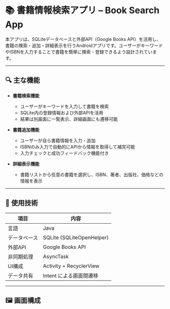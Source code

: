 # 📚 書籍情報検索アプリ – Book Search App

本アプリは、SQLiteデータベースと外部API（Google Books API）を活用し、書籍の検索・追加・詳細表示を行うAndroidアプリです。ユーザーがキーワードやISBNを入力することで書籍を簡単に検索・登録できるよう設計されています。

---

## 🔍 主な機能

- **書籍検索機能**
  - ユーザーがキーワードを入力して書籍を検索
  - SQLite内の登録情報および外部APIを活用
  - 結果は別画面に一覧表示、詳細画面にも遷移可能

- **書籍追加機能**
  - ユーザーが自ら書籍情報を入力・追加
  - ISBNのみ入力で自動的にAPIから情報を取得して補完可能
  - 入力チェックと成功フィードバック機能付き

- **詳細表示機能**
  - 書籍リストから任意の書籍を選択し、ISBN、著者、出版社、価格などの情報を表示

---

## 🧩 使用技術

| 項目            | 内容                         |
|-----------------|------------------------------|
| 言語             | Java                         |
| データベース     | SQLite (SQLiteOpenHelper)    |
| 外部API          | Google Books API              |
| 非同期処理       | AsyncTask                    |
| UI構成           | Activity + RecyclerView      |
| データ共有       | Intent による画面間遷移     |

---

## 🖼️ 画面構成

